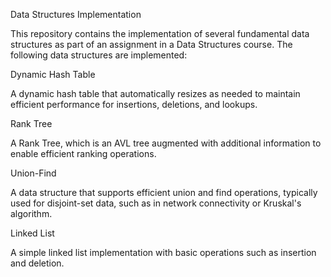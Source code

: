 Data Structures Implementation

This repository contains the implementation of several fundamental data structures as part of an assignment in a Data Structures course. The following data structures are implemented:

Dynamic Hash Table

A dynamic hash table that automatically resizes as needed to maintain efficient performance for insertions, deletions, and lookups.

Rank Tree

A Rank Tree, which is an AVL tree augmented with additional information to enable efficient ranking operations.

Union-Find

A data structure that supports efficient union and find operations, typically used for disjoint-set data, such as in network connectivity or Kruskal's algorithm.

Linked List

A simple linked list implementation with basic operations such as insertion and deletion.
